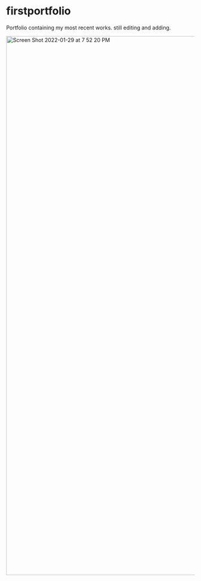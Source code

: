 # firstportfolio
Portfolio containing my most recent works. still editing and adding. 
 
<img width="1440" alt="Screen Shot 2022-01-29 at 7 52 20 PM" src="https://user-images.githubusercontent.com/89674474/151682621-c9cba713-259e-408a-a2a1-c0d5107c8bbe.png">
